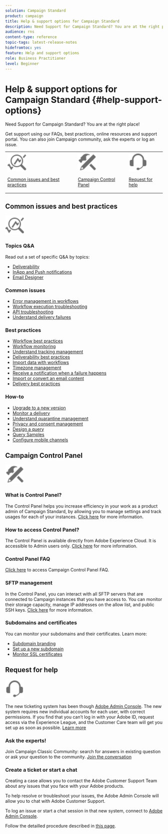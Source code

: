 ```yaml
---
solution: Campaign Standard
product: campaign
title: Help & support options for Campaign Standard 
description: Need Support for Campaign Standard? You are at the right place!
audience: rns
content-type: reference
topic-tags: latest-release-notes
hidefromtoc: yes
feature: Help and support options
role: Business Practitioner
level: Beginner
---
```


# Help & support options for Campaign Standard {#help-support-options}

Need Support for Campaign Standard? You are at the right place!

Get support using our FAQs, best practices, online resources and support portal. You can also join Campaign community, ask the experts or log an issue.

<table>
    <tr>
        <td><img src="start/using/assets/do-not-localize/icon-faq.svg" width="60px"><p><a href="#faq">Common issues and best practices</a></p></td>
        <td><img src="start/using/assets/do-not-localize/icon-control-panel.svg" width="60px"><p><a href="#control-panel">Campaign Control Panel</a></p></td>
        <td><img src="start/using/assets/do-not-localize/icon-support.svg" width="60px"><p><a href="#support">Request for help</a></p></td>
    </tr>
</table>

## Common issues and best practices

<img src="start/using/assets/do-not-localize/icon-faq.svg" width="60px">

### Topics Q&A

Read out a set of specific Q&A by topics:

* [Deliverability](sending/using/monitor-deliverability.md)
* [InApp and Push notifications](administration/using/aep-faq.md)
* [Email Designer](designing/using/faq-email-designer.md)

### Common issues

* [Error management in workflows](automating/using/monitoring-workflow-execution.md#error-management)
* [Workflow execution troubleshooting](automating/using/best-practices-workflows.md)
* [API troubleshooting](api/using/troubleshooting.md)
* [Understand delivery failures](sending/using/understanding-delivery-failures.md)

### Best practices

* [Workflow best practices](automating/using/best-practices-workflows.md)
* [Workflow monitoring](automating/using/about-workflow-execution.md)
* [Understand tracking management](sending/using/tracking-messages.md)
* [Deliverability best practices](sending/using/about-deliverability.md)
* [Import data with workflows](automating/using/creating-import-workflow-templates.md)
* [Timezone management](sending/using/sending-messages-at-the-recipient-s-time-zone.md)
* [Receive a notification when a failure happens](sending/using/receiving-alerts-when-failures-happen.md)
* [Import or convert an email content](designing/using/using-existing-content.md)
* [Delivery best practices](sending/using/delivery-best-practices.md)

### How-to

* [Upgrade to a new version](rn/using/release-planning.md)
* [Monitor a delivery](sending/using/monitoring-a-delivery.md)
* [Understand quarantine management](sending/using/understanding-quarantine-management.md)
* [Privacy and consent management](start/using/privacy-management.md)
* [Design a query](automating/using/query.md)
* [Query Samples](automating/using/query-samples.md)
* [Configure mobile channels](https://helpx.adobe.com/campaiacs-mobile.html)

## Campaign Control Panel

<img src="start/using/assets/do-not-localize/icon-control-panel.svg" width="60px">

### What is Control Panel?

The Control Panel helps you increase efficiency in your work as a product admin of Campaign Standard, by allowing you to manage settings and track usages for each of your instances.
[Click here](https://experienceleague.adobe.com/docs/control-panel/using/discover-control-panel/key-features.html?lang=en#discover-control-panel) for more information.

### How to access Control Panel?

The Control Panel is available directly from Adobe Experience Cloud. It is accessible to Admin users only. [Click here](https://experienceleague.adobe.com/docs/control-panel/using/discover-control-panel/accessing-control-panel.html?lang=en#discover-control-panel) for more information.

### Control Panel FAQ

[Click here](https://experienceleague.adobe.com/docs/control-panel/using/faq.html?lang=en) to access Campaign Control Panel FAQ.

### SFTP management

In the Control Panel, you can interact with all SFTP servers that are connected to Campaign instances that you have access to. You can monitor their storage capacity, manage IP addresses on the allow list, and public SSH keys. [Click here](https://experienceleague.adobe.com/docs/control-panel/using/sftp-management/about-sftp-management.html?lang=en#sftp-management) for more information.

### Subdomains and certificates

You can monitor your subdomains and their certificates. Learn more:

* [Subdomain branding](https://experienceleague.adobe.com/docs/control-panel/using/subdomains-and-certificates/subdomains-branding.html?lang=en#subdomains-and-certificates)
* [Set up a new subdomain](https://experienceleague.adobe.com/docs/control-panel/using/subdomains-and-certificates/setting-up-new-subdomain.html?lang=en#subdomains-and-certificates)
* [Monitor SSL certificates](https://experienceleague.adobe.com/docs/control-panel/using/subdomains-and-certificates/renewing-subdomain-certificate.html?lang=en#subdomains-and-certificates)

## Request for help

<img src="start/using/assets/do-not-localize/icon-support.svg" width="60px">

The new ticketing system has been though [Adobe Admin Console](https://adminconsole.adobe.com/overview). The new system requires new individual accounts for each user, with correct permissions. If you find that you can’t log in with your Adobe ID, request access via the Experience League, and the Customer Care team will get you set up as soon as possible. [Learn more](https://helpx.adobe.com/enterprise/admin-guide.html/enterprise/using/support-for-experience-cloud.ug.html)

### Ask the experts!

Join Campaign Classic Community: search for answers in existing question or ask your question to the community. [Join the conversation](https://experienceleaguecommunities.adobe.cadobe-campaign-standard/ct-p/adobe-campaign-standard-community)

### Create a ticket or start a chat

Creating a case allows you to contact the Adobe Customer Support Team about any issues that you face with your Adobe products.

To help resolve or troubleshoot your issues, the Adobe Admin Console will allow you to chat with Adobe Customer Support.

To log an issue or start a chat session in that new system, connect to [Adobe Admin Console](https://adminconsole.adobe.com/overview).

Follow the detailled procedure described in [this page](https://helpx.adobe.com/enterprise/admin-guide.html/enterprise/using/support-for-experience-cloud.ug.html).
